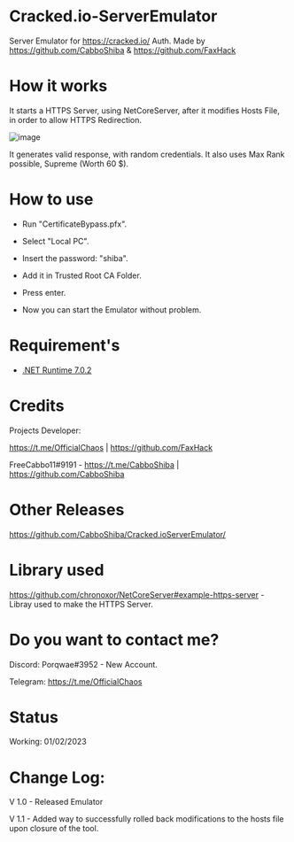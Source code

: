 # Cracked.io-ServerEmulator

Server Emulator for https://cracked.io/ Auth. Made by https://github.com/CabboShiba &amp; https://github.com/FaxHack

# How it works

It starts a HTTPS Server, using NetCoreServer, after it modifies Hosts File, in order to allow HTTPS Redirection.

![image](https://user-images.githubusercontent.com/92642446/215857678-7c4744e9-96d1-46c8-8696-75c64a35a2fe.png)

It generates valid response, with random credentials. It also uses Max Rank possible, Supreme (Worth 60 $).

# How to use

- Run "CertificateBypass.pfx".

- Select "Local PC".

- Insert the password: "shiba".

- Add it in Trusted Root CA Folder.

- Press enter.

- Now you can start the Emulator without problem.

# Requirement's

- [.NET Runtime 7.0.2](https://dotnet.microsoft.com/en-us/download/dotnet/thank-you/runtime-7.0.2-windows-x64-installer)
 
 
# Credits

Projects Developer:

https://t.me/OfficialChaos | https://github.com/FaxHack

FreeCabbo11#9191 - https://t.me/CabboShiba | https://github.com/CabboShiba

# Other Releases

https://github.com/CabboShiba/Cracked.ioServerEmulator/

# Library used

https://github.com/chronoxor/NetCoreServer#example-https-server - Libray used to make the HTTPS Server.

# Do you want to contact me?

Discord: Porqwae#3952 - New Account.

Telegram: https://t.me/OfficialChaos

# Status

Working: 01/02/2023

# Change Log:

V 1.0 - Released Emulator

V 1.1 - Added way to successfully rolled back modifications to the hosts file upon closure of the tool.

